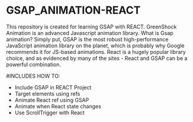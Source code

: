 # GSAP_ANIMATION-REACT

This repository is created for learning GSAP with REACT.
GreenShock Animation is an advanced Javascript animation library. What is Gsap animation?
Simply put, GSAP is the most robust high-performance JavaScript animation library on the planet, which is probably why Google recommends it for JS-based animations.
React is a hugely popular library choice, and as evidenced by many of the sites - React and GSAP can be a powerful combination.

#INCLUDES HOW TO:

- Include GSAP in REACT Project
- Target elements using refs
- Animate React ref using GSAP
- Animate when React state changes
- Use ScrollTrigger with React

